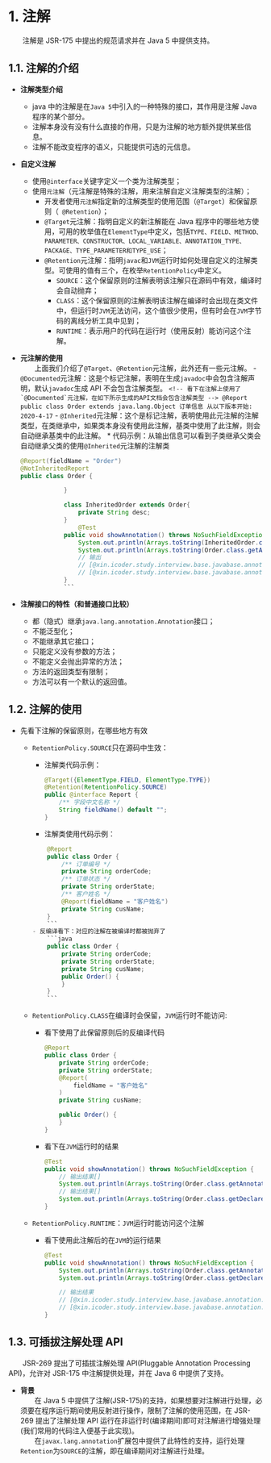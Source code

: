 # 1. 注解

&emsp;&emsp;注解是 JSR-175 中提出的规范请求并在 Java 5 中提供支持。

## 1.1. 注解的介绍

- **注解类型介绍**

  - java 中的注解是在`Java 5`中引入的一种特殊的接口，其作用是注解 Java 程序的某个部分。
  - 注解本身没有没有什么直接的作用，只是为注解的地方额外提供某些信息。
  - 注解不能改变程序的语义，只能提供可选的元信息。

- **自定义注解**

  - 使用`@interface`关键字定义一个类为注解类型；
  - 使用`元注解`（元注解是特殊的注解，用来注解自定义注解类型的注解）；
    - 开发者使用`元注解`指定新的注解类型的使用范围（`@Target`）和保留原则（` @Retention`）；
    - `@Target`元注解：指明自定义的新注解能在 Java 程序中的哪些地方使用，可用的枚举值在`ElementType`中定义，包括`TYPE、FIELD、METHOD、PARAMETER、CONSTRUCTOR、LOCAL_VARIABLE、ANNOTATION_TYPE、PACKAGE、TYPE_PARAMETER和TYPE_USE`；
    - `@Retention`元注解：指明`javac`和`JVM`运行时如何处理自定义的注解类型。可使用的值有三个，在枚举`RetentionPolicy`中定义。
      - `SOURCE`：这个保留原则的注解表明该注解只在源码中有效，编译时会自动抛弃；
      - `CLASS`：这个保留原则的注解表明该注解在编译时会出现在类文件中，但运行时`JVM`无法访问，这个值很少使用，但有时会在`JVM`字节码的离线分析工具中见到；
      - `RUNTIME`：表示用户的代码在运行时（使用反射）能访问这个注解。

- **元注解的使用**<br>
  &emsp;&emsp;上面我们介绍了`@Target`、`@Retention`元注解，此外还有一些元注解。 - `@Documented`元注解：这是个标记注解，表明在生成`javadoc`中会包含注解声明，默认`javadoc`生成 API 不会包含注解类型。
  `` <!-- 看下在注解上使用了`@Documented`元注解，在如下所示生成的API文档会包含注解类型 --> @Report public class Order extends java.lang.Object 订单信息 从以下版本开始: 2020-4-17 `` - `@Inherited`元注解：这个是标记注解，表明使用此元注解的注解类型，在类继承中，如果类本身没有使用此注解，基类中使用了此注解，则会自动继承基类中的此注解。 \* 代码示例：从输出信息可以看到子类继承父类会自动继承父类的使用`@Inherited`元注解的注解类

  ````java
  @Report(fieldName = "Order")
  @NotInheritedReport
  public class Order {

              }

              class InheritedOrder extends Order{
                  private String desc;
              }
                  @Test
              public void showAnnotation() throws NoSuchFieldException {
                  System.out.println(Arrays.toString(InheritedOrder.class.getAnnotations()));
                  System.out.println(Arrays.toString(Order.class.getAnnotations()));
                  // 输出
                  // [@xin.icoder.study.interview.base.javabase.annotation.Report(fieldName=Order)]
                  // [@xin.icoder.study.interview.base.javabase.annotation.Report(fieldName=Order), @xin.icoder.study.interview.base.javabase.annotation.NotInheritedReport()]
              }
              ```

  ````

- **注解接口的特性（和普通接口比较）**
  - 都（隐式）继承`java.lang.annotation.Annotation`接口；
  - 不能泛型化；
  - 不能继承其它接口；
  - 只能定义没有参数的方法；
  - 不能定义会抛出异常的方法；
  - 方法的返回类型有限制；
  - 方法可以有一个默认的返回值。

## 1.2. 注解的使用

- 先看下注解的保留原则，在哪些地方有效

  - `RetentionPolicy.SOURCE`只在源码中生效：
    - 注解类代码示例：
      ```java
      @Target({ElementType.FIELD, ElementType.TYPE})
      @Retention(RetentionPolicy.SOURCE)
      public @interface Report {
          /** 字段中文名称 */
          String fieldName() default "";
      }
      ```
    - 注解类使用代码示例：
    ````java
        @Report
        public class Order {
            /** 订单编号 */
            private String orderCode;
            /** 订单状态 */
            private String orderState;
            /** 客户姓名 */
            @Report(fieldName = "客户姓名")
            private String cusName;
        }
        ```
    - 反编译看下：对应的注解在被编译时都被抛弃了
        ```java
        public class Order {
            private String orderCode;
            private String orderState;
            private String cusName;
            public Order() {
            }
        }
        ```
    ````
  - `RetentionPolicy.CLASS`在编译时会保留，`JVM`运行时不能访问:

    - 看下使用了此保留原则后的反编译代码

      ```java
      @Report
      public class Order {
          private String orderCode;
          private String orderState;
          @Report(
              fieldName = "客户姓名"
          )
          private String cusName;

          public Order() {
          }
      }
      ```

    - 看下在`JVM`运行时的结果
      ```java
      @Test
      public void showAnnotation() throws NoSuchFieldException {
          // 输出结果[]
          System.out.println(Arrays.toString(Order.class.getAnnotations()));
          // 输出结果[]
          System.out.println(Arrays.toString(Order.class.getDeclaredField("cusName").getAnnotations()));
      }
      ```

  - `RetentionPolicy.RUNTIME`：`JVM`运行时能访问这个注解

    - 看下使用此注解后的在`JVM`的运行结果

      ```java
      @Test
      public void showAnnotation() throws NoSuchFieldException {
          System.out.println(Arrays.toString(Order.class.getAnnotations()));// 输出[]
          System.out.println(Arrays.toString(Order.class.getDeclaredField("cusName").getAnnotations()));// 输出[]

          // 输出结果
          // [@xin.icoder.study.interview.base.javabase.annotation.Report(fieldName=)]
          // [@xin.icoder.study.interview.base.javabase.annotation.Report(fieldName=客户姓名)]
      }
      ```

## 1.3. 可插拔注解处理 API

&emsp;&emsp;JSR-269 提出了可插拔注解处理 API(Pluggable Annotation Processing API)，允许对 JSR-175 中注解提供处理，并在 Java 6 中提供了支持。

- **背景**<br>
  &emsp;&emsp;在 Java 5 中提供了注解(JSR-175)的支持，如果想要对注解进行处理，必须要在程序运行期间使用反射进行操作，限制了注解的使用范围，在 JSR-269 提出了注解处理 API 运行在非运行时(编译期间)即可对注解进行增强处理(我们常用的代码注入便基于此实现)。<br>
  &emsp;&emsp;在`javax.lang.annotation`扩展包中提供了此特性的支持，运行处理`Retention`为`SOURCE`的注解，即在编译期间对注解进行处理。

